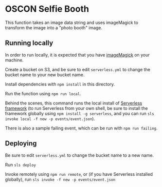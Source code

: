 # OSCON Selfie Booth

This function takes an image data string and uses imageMagick to transform
the image into a "photo booth" image.

## Running locally

In order to run locally, it is expected that you have
[imageMagick](https://www.imagemagick.org/script/index.php) on your machine.

Create a bucket on S3, and be sure to edit `serverless.yml` to change the bucket
name to your new bucket name.

Install dependencies with `npm install` in this directory.

Run the function using `npm run local`.

Behind the scenes, this command runs the local install of
[Serverless framework](https://serverless.com/) (to run Serverless from your
own shell, be sure to install the framework globally using `npm install -g
serverless`, and you can run `sls invoke local -f new -p events/event.json`).

There is also a sample failing event, which can be run with `npm run failing`.

## Deploying

Be sure to edit `serverless.yml` to change the bucket name to a new name.

Run `sls deploy`

Invoke remotely using `npm run remote`, or (if you have Serverless installed
globally), run `sls invoke -f new -p events/event.json`
